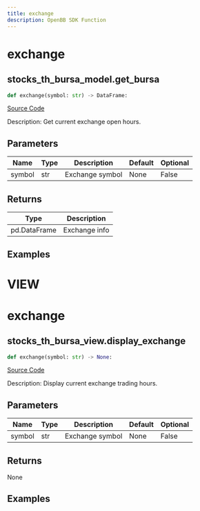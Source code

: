 ```yaml
---
title: exchange
description: OpenBB SDK Function
---
```

# exchange

## stocks_th_bursa_model.get_bursa

```python
def exchange(symbol: str) -> DataFrame:
```
[Source Code](https://github.com/OpenBB-finance/OpenBBTerminal/tree/main/openbb_terminal/stocks/tradinghours/bursa_model.py#L19)

Description: Get current exchange open hours.

## Parameters

| Name | Type | Description | Default | Optional |
| ---- | ---- | ----------- | ------- | -------- |
| symbol | str | Exchange symbol | None | False |

## Returns

| Type | Description |
| ---- | ----------- |
| pd.DataFrame | Exchange info |

## Examples




# VIEW

# exchange

## stocks_th_bursa_view.display_exchange

```python
def exchange(symbol: str) -> None:
```
[Source Code](https://github.com/OpenBB-finance/OpenBBTerminal/tree/main/openbb_terminal/stocks/tradinghours/bursa_view.py#L14)

Description: Display current exchange trading hours.

## Parameters

| Name | Type | Description | Default | Optional |
| ---- | ---- | ----------- | ------- | -------- |
| symbol | str | Exchange symbol | None | False |

## Returns

None

## Examples

